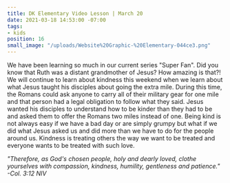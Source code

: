 ```yaml
---
title: DK Elementary Video Lesson | March 20
date: 2021-03-18 14:53:00 -07:00
tags:
- kids
position: 16
small_image: "/uploads/Website%20Graphic-%20Elementary-044ce3.png"
---
```


We have been learning so much in our current series "Super Fan". Did you know that Ruth was a distant grandmother of Jesus? How amazing is that?! We will continue to learn about kindness this weekend when we learn about what Jesus taught his disciples about going the extra mile. During this time, the Romans could ask anyone to carry all of their military gear for one mile and that person had a legal obligation to follow what they said. Jesus wanted his disciples to understand how to be kinder than they had to be and asked them to offer the Romans two miles instead of one. Being kind is not always easy if we have a bad day or are simply grumpy but what if we did what Jesus asked us and did more than we have to do for the people around us. Kindness is treating others the way we want to be treated and everyone wants to be treated with such love.

*"Therefore, as God's chosen people, holy and dearly loved, clothe yourselves with compassion, kindness, humility, gentleness and patience." -Col. 3:12 NIV*